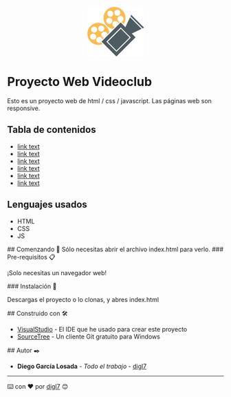 <p align="center">
  <img src="img/Logo.png" />
</p>



# Proyecto Web Videoclub
Esto es un proyecto web de html / css / javascript. Las páginas web son responsive.

## Tabla de contenidos
* [link text](#LenguajesUsados)
* [link text](Comenzando)
* [link text](Pre-requisitos)
* [link text](Instalación)
* [link text](Construido)
* [link text](Autor)

<a name="LenguajesUsados">
  <h2> Lenguajes usados </h2>

* HTML
* CSS 
* JS
</a>

<a name="Comenzando">
## Comenzando 🚀
Sólo necesitas abrir el archivo index.html para verlo.
</a>

<a name="Pre-requisitos">
### Pre-requisitos 📋
</a>

¡Solo necesitas un navegador web! 

<a name="Instalación">
### Instalación 🔧

Descargas el proyecto o lo clonas, y abres index.html
</a>

<a name="Construido">
## Construido con 🛠️

* [VisualStudio](https://visualstudio.microsoft.com/es/) - El IDE que he usado para crear este proyecto
* [SourceTree](https://www.sourcetreeapp.com/) - Un cliente Git gratuito para Windows
</a>

<a name="Autor">
## Autor ✒️
  
* **Diego García Losada** - *Todo el trabajo* - [digl7](https://github.com/digl7/)
</a>

---
⌨️ con ❤️ por [digl7](https://github.com/digl7/) 😊
